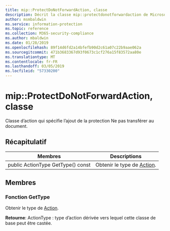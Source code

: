 ```yaml
---
title: mip::ProtectDoNotForwardAction, classe
description: Décrit la classe mip::protectdonotforwardaction de Microsoft Information Protection (MIP) SDK.
author: msmbaldwin
ms.service: information-protection
ms.topic: reference
ms.collection: M365-security-compliance
ms.author: mbaldwin
ms.date: 01/28/2019
ms.openlocfilehash: 89f14d6fd2a14bfefb90d2c61a07c22b9aae062a
ms.sourcegitcommit: 471b3683367d93f0673c1cf276a15f83572aa80e
ms.translationtype: MT
ms.contentlocale: fr-FR
ms.lasthandoff: 03/05/2019
ms.locfileid: "57330200"
---
```

# <a name="class-mipprotectdonotforwardaction"></a>mip::ProtectDoNotForwardAction, classe 
Classe d’action qui spécifie l’ajout de la protection Ne pas transférer au document.
  
## <a name="summary"></a>Récapitulatif
 Membres                        | Descriptions                                
--------------------------------|---------------------------------------------
public ActionType GetType() const  |  Obtenir le type de [Action](class_mip_action.md).
  
## <a name="members"></a>Membres
  
### <a name="gettype-function"></a>Fonction GetType
Obtenir le type de [Action](class_mip_action.md).

  
**Retourne**: ActionType : type d’action dérivée vers lequel cette classe de base peut être castée.
